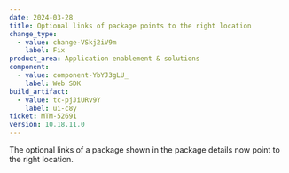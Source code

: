 ```yaml
---
date: 2024-03-28
title: Optional links of package points to the right location
change_type:
  - value: change-VSkj2iV9m
    label: Fix
product_area: Application enablement & solutions
component:
  - value: component-YbYJ3gLU_
    label: Web SDK
build_artifact:
  - value: tc-pjJiURv9Y
    label: ui-c8y
ticket: MTM-52691
version: 10.18.11.0
---
```

The optional links of a package shown in the package details now point to the right location.
